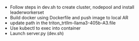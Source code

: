 - Follow steps in dev.sh to create cluster, nodepool and install leaderworkerset
- Build docker using Dockerfile and push image to local AR
- update path in the triton_trtllm-llama3-405b-A3.file
- Use kubectl to exec into container
- Launch server.py (dev.sh)
